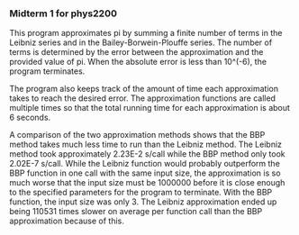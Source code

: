 ### Midterm 1 for phys2200

This program approximates pi by summing a finite number of terms in the Leibniz series 
and in the Bailey-Borwein-Plouffe series. The number of terms is determined by the 
error between the approximation and the provided value of pi. When the absolute error is
less than 10^(-6), the program terminates.

The program also keeps track of the amount of time each approximation takes to reach
the desired error. The approximation functions are called multiple times so that the total
running time for each approximation is about 6 seconds.

A comparison of the two approximation methods shows that the BBP method takes much less
time to run than the Leibniz method. The Leibniz method took approximately 2.23E-2 s/call
while the BBP method only took 2.02E-7 s/call. While the Leibniz function would probably 
outperform the BBP function in one call with the same input size, the approximation is so 
much worse that the input size must be 1000000 before it is close enough to the specified 
parameters for the program to terminate. With the BBP function, the input size was only 3. 
The Leibniz approximation ended up being 110531 times slower on average per function call 
than the BBP approximation because of this.
